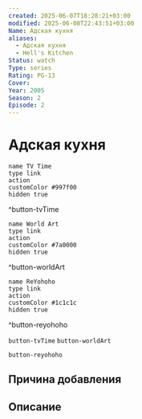 ```yaml
---
created: 2025-06-07T18:28:21+03:00
modified: 2025-06-08T22:43:51+03:00
Name: Адская кухня
aliases:
  - Адская кухня
  - Hell's Kitchen
Status: watch
Type: series
Rating: PG-13
Cover: 
Year: 2005
Season: 2
Episode: 2
---
```


# Адская кухня




```button
name TV Time
type link
action 
customColor #997f00
hidden true
```
^button-tvTime

```button
name World Art
type link
action 
customColor #7a0000
hidden true
```
^button-worldArt

```button
name ReYohoho
type link
action 
customColor #1c1c1c
hidden true
```
^button-reyohoho



`button-tvTime` `button-worldArt`

`button-reyohoho`

## Причина добавления




## Описание



